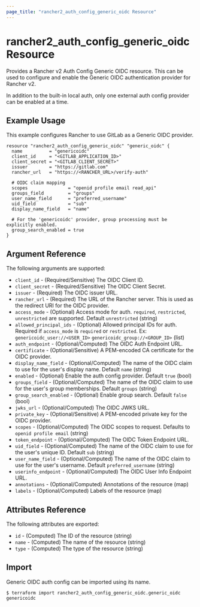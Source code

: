 ```yaml
---
page_title: "rancher2_auth_config_generic_oidc Resource"
---
```


# rancher2\_auth\_config\_generic\_oidc Resource

Provides a Rancher v2 Auth Config Generic OIDC resource. This can be used to configure and enable the Generic OIDC authentication provider for Rancher v2.

In addition to the built-in local auth, only one external auth config provider can be enabled at a time.

## Example Usage

This example configures Rancher to use GitLab as a Generic OIDC provider.

```hcl
resource "rancher2_auth_config_generic_oidc" "generic_oidc" {
  name          = "genericoidc"
  client_id     = "<GITLAB_APPLICATION_ID>"
  client_secret = "<GITLAB_CLIENT_SECRET>"
  issuer        = "https://gitlab.com"
  rancher_url   = "https://<RANCHER_URL>/verify-auth"

  # OIDC claim mapping
  scopes               = "openid profile email read_api"
  groups_field         = "groups"
  user_name_field      = "preferred_username"
  uid_field            = "sub"
  display_name_field   = "name"
  
  # For the 'genericoidc' provider, group processing must be explicitly enabled.
  group_search_enabled = true
}
```

## Argument Reference

The following arguments are supported:

* `client_id` - (Required/Sensitive) The OIDC Client ID.
* `client_secret` - (Required/Sensitive) The OIDC Client Secret.
* `issuer` - (Required) The OIDC issuer URL.
* `rancher_url` - (Required) The URL of the Rancher server. This is used as the redirect URI for the OIDC provider.
* `access_mode` - (Optional) Access mode for auth. `required`, `restricted`, `unrestricted` are supported. Default `unrestricted` (string)
* `allowed_principal_ids` - (Optional) Allowed principal IDs for auth. Required if `access_mode` is `required` or `restricted`. Ex: `genericoidc_user://<USER_ID>` `genericoidc_group://<GROUP_ID>` (list)
* `auth_endpoint` - (Optional/Computed) The OIDC Auth Endpoint URL.
* `certificate` - (Optional/Sensitive) A PEM-encoded CA certificate for the OIDC provider.
* `display_name_field` - (Optional/Computed) The name of the OIDC claim to use for the user's display name. Default `name` (string)
* `enabled` - (Optional) Enable the auth config provider. Default `true` (bool)
* `groups_field` - (Optional/Computed) The name of the OIDC claim to use for the user's group memberships. Default `groups` (string)
* `group_search_enabled` - (Optional) Enable group search. Default `false` (bool)
* `jwks_url` - (Optional/Computed) The OIDC JWKS URL.
* `private_key` - (Optional/Sensitive) A PEM-encoded private key for the OIDC provider.
* `scopes` - (Optional/Computed) The OIDC scopes to request. Defaults to `openid profile email` (string)
* `token_endpoint` - (Optional/Computed) The OIDC Token Endpoint URL.
* `uid_field` - (Optional/Computed) The name of the OIDC claim to use for the user's unique ID. Default `sub` (string)
* `user_name_field` - (Optional/Computed) The name of the OIDC claim to use for the user's username. Default `preferred_username` (string)
* `userinfo_endpoint` - (Optional/Computed) The OIDC User Info Endpoint URL.
* `annotations` - (Optional/Computed) Annotations of the resource (map)
* `labels` - (Optional/Computed) Labels of the resource (map)

## Attributes Reference

The following attributes are exported:

* `id` - (Computed) The ID of the resource (string)
* `name` - (Computed) The name of the resource (string)
* `type` - (Computed) The type of the resource (string)

## Import

Generic OIDC auth config can be imported using its name.

```
$ terraform import rancher2_auth_config_generic_oidc.generic_oidc genericoidc
```
